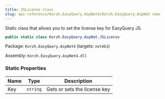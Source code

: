 ```yaml
---
title: JSLicense class
slug: api-reference/Korzh.EasyQuery.AspNet4/Korzh.EasyQuery.AspNet namespace/jslicense-class
---
```



Static class that allows you to set the license key for EasyQuery JS.
```csharp
public static class Korzh.EasyQuery.AspNet.JSLicense

```
Package: `Korzh.EasyQuery.AspNet4` (targets: `net461`)

Assembly: `Korzh.EasyQuery.AspNet4.dll`

### Static Properties

| Name | Type | Description | 
| --- | --- | --- | 
| Key | `string` | Gets or sets the license key |